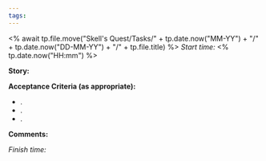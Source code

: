 ```yaml
---
tags:
---
```

<% await tp.file.move("Skell's Quest/Tasks/" + tp.date.now("MM-YY") + "/" + tp.date.now("DD-MM-YY") + "/" + tp.file.title) %>
*Start time:* <% tp.date.now("HH\:mm") %>

**Story:** 


**Acceptance Criteria (as appropriate):**
- .
- .
- .

**Comments:** 


*Finish time:* 